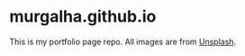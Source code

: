 # murgalha.github.io

This is my portfolio page repo. All images are from [Unsplash](https://unsplash.com/).

